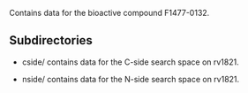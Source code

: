 Contains data for the bioactive compound F1477-0132.

## Subdirectories

- cside/ contains data for the C-side search space on rv1821.

- nside/ contains data for the N-side search space on rv1821.

